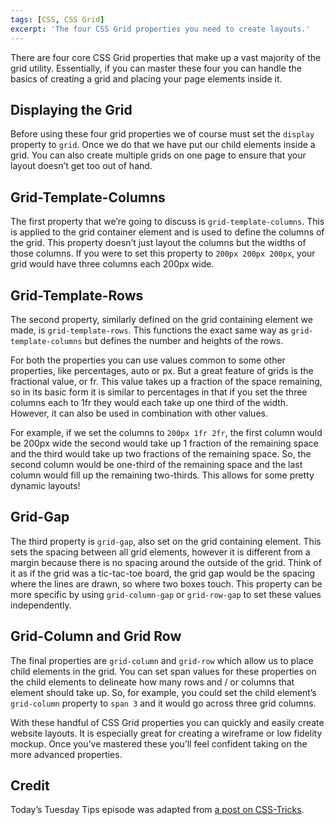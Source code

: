 ```yaml
---
tags: [CSS, CSS Grid]
excerpt: 'The four CSS Grid properties you need to create layouts.'
---
```


There are four core CSS Grid properties that make up a vast majority of the grid utility. Essentially, if you can master these four you can handle the basics of creating a grid and placing your page elements inside it.

## Displaying the Grid

Before using these four grid properties we of course must set the ``display`` property to ``grid``. Once we do that we have put our child elements inside a grid. You can also create multiple grids on one page to ensure that your layout doesn’t get too out of hand.

## Grid-Template-Columns

The first property that we’re going to discuss is ``grid-template-columns``. This is applied to the grid container element and is used to define the columns of the grid. This property doesn’t just layout the columns but the widths of those columns. If you were to set this property to ``200px 200px 200px``, your grid would have three columns each 200px wide.

## Grid-Template-Rows

The second property, similarly defined on the grid containing element we made, is ``grid-template-rows``. This functions the exact same way as ``grid-template-columns`` but defines the number and heights of the rows.

For both the properties you can use values common to some other properties, like percentages, auto or px. But a great feature of grids is the fractional value, or fr. This value takes up a fraction of the space remaining, so in its basic form it is similar to percentages in that if you set the three columns each to 1fr they would each take up one third of the width. However, it can also be used in combination with other values.

For example, if we set the columns to ``200px 1fr 2fr``, the first column would be 200px wide the second would take up 1 fraction of the remaining space and the third would take up two fractions of the remaining space. So, the second column would be one-third of the remaining space and the last column would fill up the remaining two-thirds. This allows for some pretty dynamic layouts!

## Grid-Gap

The third property is ``grid-gap``, also set on the grid containing element. This sets the spacing between all grid elements, however it is different from a margin because there is no spacing around the outside of the grid. Think of it as if the grid was a tic-tac-toe board, the grid gap would be the spacing where the lines are drawn, so where two boxes touch. This property can be more specific by using ``grid-column-gap`` or ``grid-row-gap`` to set these values independently.

## Grid-Column and Grid Row

The final properties are ``grid-column`` and ``grid-row`` which allow us to place child elements in the grid. You can set span values for these properties on the child elements to delineate how many rows and / or columns that element should take up. So, for example, you could set the child element’s ``grid-column`` property to ``span 3`` and it would go across three grid columns.

With these handful of CSS Grid properties you can quickly and easily create website layouts. It is especially great for creating a wireframe or low fidelity mockup. Once you’ve mastered these you’ll feel confident taking on the more advanced properties.

## Credit

Today’s Tuesday Tips episode was adapted from [a post on CSS-Tricks](https://css-tricks.com/4-css-grid-properties-and-one-value-for-most-of-your-layout-needs/).